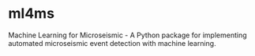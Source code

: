 # ml4ms
Machine Learning for Microseismic - A Python package for implementing automated microseismic event detection with machine learning.
